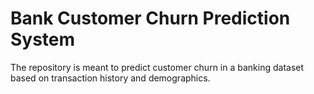 # Bank Customer Churn Prediction System
The repository is meant to predict customer churn in a banking dataset based on transaction history and demographics.
